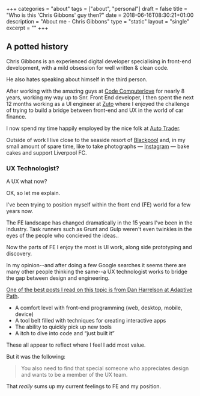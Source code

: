 +++
categories = "about"
tags = ["about", "personal"]
draft = false
title = "Who is this 'Chris Gibbons' guy then?"
date = 2018-06-16T08:30:21+01:00
description = "About me - Chris Gibbons"
type = "static"
layout = "single"
excerpt = ""
+++
## A potted history
Chris Gibbons is an experienced digital developer specialising in front-end development, with a mild obsession for well written &amp; clean code.

He also hates speaking about himself in the third person.

After working with the amazing guys at <a href="https://www.codecomputerlove.com/" rel="noopener">Code Computerlove</a> for nearly 8 years, working my way up to Snr. Front End developer, I then spent the next 12 months working as a UI engineer at <a href="https://www.zuto.com" rel="noopener">Zuto</a> where I enjoyed the challenge of trying to build a bridge between front-end and UX in the world of car finance.

I now spend my time happily employed by the nice folk at <a href="https://www.autotrader.co.uk/" rel="noopener">Auto Trader</a>.

Outside of work I live close to the seaside resort of <a href="http://en.wikipedia.org/wiki/Blackpool" rel="noopener">Blackpool</a> and, in my small amount of spare time, like to take photographs &mdash; <a href="http://www.instagram.com/_gbbns" rel="noopener">Instagram</a> &mdash; bake cakes and support Liverpool FC.
### UX Technologist?
A UX what now?

OK, so let me explain.

I've been trying to position myself within the front end (FE) world for a few years now.

The FE landscape has changed dramatically in the 15 years I've been in the industry. Task runners such as Grunt and Gulp weren't even twinkles in the eyes of the people who concieved the ideas..

Now the parts of FE I enjoy the most is UI work, along side prototyping and discovery.

In my opinion--and after doing a few Google searches it seems there are many other people thinking the same--a UX technologist works to bridge the gap between design and engineering.

<a href="http://adaptivepath.org/ideas/what-makes-a-design-technologist/" rel="noopener">One of the best posts I read on this topic is from Dan Harrelson at Adaptive Path</a>.

* A comfort level with front-end programming (web, desktop, mobile, device)
* A tool belt filled with techniques for creating interactive apps
* The ability to quickly pick up new tools
* A itch to dive into code and &ldquo;just built it&rdquo;

These all appear to reflect where I feel I add most value.

But it was the following:

>You also need to find that special someone who appreciates design and wants to be a member of the UX team.

That _really_ sums up my current feelings to FE and my position.
